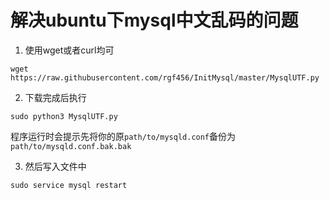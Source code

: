 
# 解决ubuntu下mysql中文乱码的问题
1. 使用wget或者curl均可
```
wget https://raw.githubusercontent.com/rgf456/InitMysql/master/MysqlUTF.py
```
2. 下载完成后执行
```shell
sudo python3 MysqlUTF.py
```

程序运行时会提示先将你的原`path/to/mysqld.conf`备份为`path/to/mysqld.conf.bak.bak`

3. 然后写入文件中
```shell
sudo service mysql restart
```
